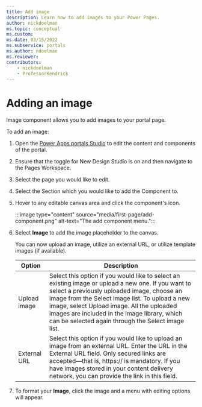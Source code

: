 ```yaml
---
title: Add image
description: Learn how to add images to your Power Pages.
author: nickdoelman
ms.topic: conceptual
ms.custom: 
ms.date: 03/15/2022
ms.subservice: portals
ms.author: ndoelman 
ms.reviewer: 
contributors:
    - nickdoelman
    - ProfessorKendrick
---
```


# Adding an image

Image component allows you to add images to your portal page.

To add an image:

1. Open the [Power Apps portals Studio](https://docs.microsoft.com/en-us/powerapps/maker/portals/portal-designer-anatomy) to edit the content and components of the portal.

1. Ensure that the toggle for New Design Studio is on and then navigate to the Pages Workspace.

1. Select the page you would like to edit.

1. Select the Section which you would like to add the Component to.

1. Hover to any editable canvas area and click the component's icon.

    :::image type="content" source="media/first-page/add-component.png" alt-text="The add component menu.":::

1. Select **Image** to add the image placeholder to the canvas.

    You can now upload an image, utilize an external URL, or utilize template images (if available).

    | Option | Description |
    | ----------- | ----------- |
    | Upload image | Select this option if you would like to select an existing image or upload a new one. If you want to select a previously uploaded image, choose an image from the Select image list. To upload a new image, select Upload image. All the uploaded images are included in the image library, which can be selected again through the Select image list. |
    | External URL | Select this option if you would like to upload an image from an external URL. Enter the URL in the External URL field. Only secured links are accepted—that is, https:// is mandatory. If you have images stored in your content delivery network, you can provide the link in this field. |

1. To format your **Image**, click the image and a menu with editing options will appear.

